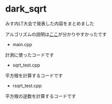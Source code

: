 # dark_sqrt

みす内LT大会で発表した内容をまとめました

アルゴリズムの説明は[ここ](https://itchyny.hatenablog.com/entry/2016/07/25/100000)が分かりやすかったです

- main.cpp

計測に使ったコードです

- sqrt_test.cpp

平方根を計算するコードです

- rsqrt_test.cpp

平方根の逆数を計算するコードです
